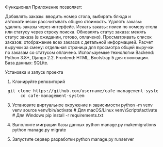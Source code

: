 Функционал
Приложение позволяет:

Добавлять заказы: вводить номер стола, выбирать блюда и автоматически рассчитывать общую стоимость.
Удалять заказы: удалять заказы через интерфейс.
Искать заказы: поиск по номеру стола или статусу через строку поиска.
Обновлять статус заказа: менять статус заказа (в ожидании, готово, оплачено).
Просматривать список заказов: отображение всех заказов с детальной информацией.
Расчет выручки за смену: отдельная страница для просмотра общей выручки по заказам со статусом оплачено.
Используемые технологии
Backend: Python 3.8+, Django 2.2.
Frontend: HTML, Bootstrap 5 для стилизации.
База данных: SQLite.


Установка и запуск проекта
1. Клонируйте репозиторий
<pre> git clone https://github.com/username/cafe-management-system.git
      cd cafe-management-system</pre>



3. Установите виртуальное окружение и зависимости
python -m venv venv
source venv/bin/activate  # Для macOS/Linux
venv\Scripts\activate     # Для Windows
pip install -r requirements.txt

4. Выполните миграции базы данных
python manage.py makemigrations
python manage.py migrate

5. Запустите сервер разработки
python manage.py runserver


